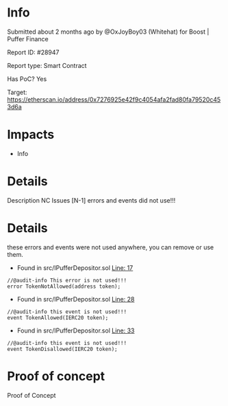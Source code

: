 # Info
Submitted about 2 months ago by @OxJoyBoy03 (Whitehat) for Boost | Puffer Finance

Report ID: #28947

Report type: Smart Contract

Has PoC? Yes

Target: https://etherscan.io/address/0x7276925e42f9c4054afa2fad80fa79520c453d6a

# Impacts
- Info

# Details
Description
NC Issues
[N-1] errors and events did not use!!!

# Details
these errors and events were not used anywhere, you can remove or use them.

- Found in src/IPufferDepositor.sol [Line: 17](src/interface/IPufferDepositor.sol#L17)
```
//@audit-info This error is not used!!! 
error TokenNotAllowed(address token);
```

- Found in src/IPufferDepositor.sol [Line: 28](src/interface/IPufferDepositor.sol#L28)

```
//@audit-info this event is not used!!!
event TokenAllowed(IERC20 token);
```

- Found in src/IPufferDepositor.sol [Line: 33](src/interface/IPufferDepositor.sol#L33)

```
//@audit-info this event is not used!!!
event TokenDisallowed(IERC20 token);
```

# Proof of concept
Proof of Concept
